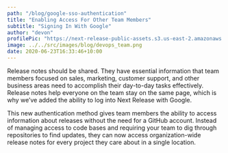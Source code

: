 ```yaml
---
path: "/blog/google-sso-authentication"
title: "Enabling Access For Other Team Members"
subtitle: "Signing In With Google"
author: "devon"
profilePic: "https://next-release-public-assets.s3.us-east-2.amazonaws.com/devon_profile_pic.png"
image: ../../src/images/blog/devops_team.png
date: 2020-06-23T16:33:46+10:00
---
```


Release notes should be shared. They have essential information that team
members focused on sales, marketing, customer support, and other business
areas need to accomplish their day-to-day tasks effectively. Release notes
help everyone on the team stay on the same page, which is why we’ve added
the ability to log into Next Release with Google.

This new authentication method gives team members the ability to access
information about releases without the need for a GitHub account. Instead
of managing access to code bases and requiring your team to dig through
repositories to find updates, they can now access organization-wide release
notes for every project they care about in a single location.
